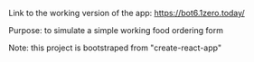 Link to the working version of the app: https://bot6.1zero.today/

Purpose: to simulate a simple working food ordering form

Note: this project is bootstraped from "create-react-app"

